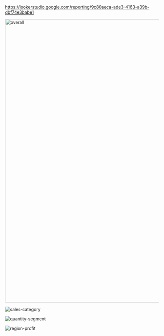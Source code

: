 https://lookerstudio.google.com/reporting/9c80aeca-ade3-4163-a39b-dbf74e3babe1

<img width="927" alt="overall" src="https://github.com/vishnu-t-r/Data-Analytics-Portfolio-Projects/assets/109589119/10fffb8e-0de7-4096-9c93-f3fc104c713a">

![sales-category](https://github.com/vishnu-t-r/Data-Analytics-Portfolio-Projects/assets/109589119/7ed2d1df-e119-4b76-a97e-b7cf02baffab)

![quantity-segment](https://github.com/vishnu-t-r/Data-Analytics-Portfolio-Projects/assets/109589119/89d15792-3832-4294-8798-ccc26babc0a2)

![region-profit](https://github.com/vishnu-t-r/Data-Analytics-Portfolio-Projects/assets/109589119/8eacc611-8310-4af8-beb0-1b7cc9a07d50)

